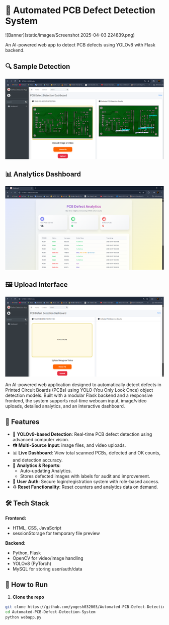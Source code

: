 # 🧠 Automated PCB Defect Detection System


![Banner](static/images/Screenshot 2025-04-03 224839.png)

An AI-powered web app to detect PCB defects using YOLOv8 with Flask backend.

## 🔍 Sample Detection
![Detection](static/images/result.png)

## 📊 Analytics Dashboard
![Dashboard](static/images/analytics.png)

## 🖼️ Upload Interface
![Upload](static/images/Dashboard.png)

An AI-powered web application designed to automatically detect defects in Printed Circuit Boards (PCBs) using YOLO (You Only Look Once) object detection models. Built with a modular Flask backend and a responsive frontend, the system supports real-time webcam input, image/video uploads, detailed analytics, and an interactive dashboard.

## 🚀 Features

- 🧠 **YOLOv9-based Detection**: Real-time PCB defect detection using advanced computer vision.
- 📷 **Multi-Source Input**: image files, and video uploads.
- 📊 **Live Dashboard**: View total scanned PCBs, defected and OK counts, and detection accuracy.
- 📝 **Analytics & Reports**:
  - Auto-updating Analytics.
  - Stores defected images with labels for audit and improvement.
- 👤 **User Auth**: Secure login/registration system with role-based access.
- ♻️ **Reset Functionality**: Reset counters and analytics data on demand.

## 🛠️ Tech Stack

**Frontend:**
- HTML, CSS, JavaScript
- sessionStorage for temporary file preview

**Backend:**
- Python, Flask
- OpenCV for video/image handling
- YOLOv8 (PyTorch)
- MySQL for storing user/auth/data


## 🧪 How to Run

1. **Clone the repo**
```bash
git clone https://github.com/yogesh032003/Automated-PCB-Defect-Detection-System.git
cd Automated-PCB-Defect-Detection-System
python webapp.py

